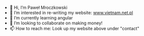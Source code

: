 - 👋 Hi, I’m Paweł Mroczkowski
- 👀 I’m interested in re-writing my website: www.vietnam.net.pl
- 🌱 I’m currently learning angular
- 💞️ I’m looking to collaborate on making money!
- 📫 How to reach me: Look up my website above under "contact"

<!---
pmroczko9/pmroczko9 is a ✨ special ✨ repository because its `README.md` (this file) appears on your GitHub profile.
You can click the Preview link to take a look at your changes.
--->
